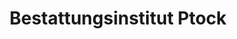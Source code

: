---
title: "Bestattungsinstitut Ptock"
url: /leipzig/bestattungsinstitut-ptock/
shop: Bestattungen
---